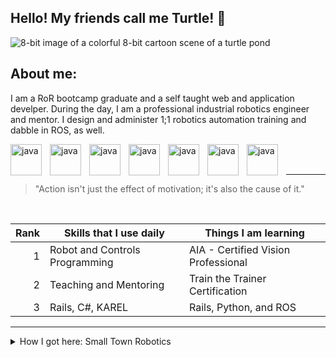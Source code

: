 <link rel="stylesheet" type='text/css' href="https://cdn.jsdelivr.net/gh/devicons/devicon@latest/devicon.min.css" />
          
## Hello! My friends call me Turtle! 🐢

<picture>
 <source media="(prefers-color-scheme: dark)" srcset="Dark Mode Happy Two Moons.jpg">
 <source media="(prefers-color-scheme: light)" srcset="DALL·E 2024-06-09 22.16.10 - A colorful 8-bit cartoon scene of a turtle pond - round.webp">
 <img alt="8-bit image of a colorful 8-bit cartoon scene of a turtle pond" src="DALL·E 2024-06-09 22.16.10 - A colorful 8-bit cartoon scene of a turtle pond - round.webp">
</picture>

## About me:
I am a RoR bootcamp graduate and a self taught web and application develper. During the day, I am a professional industrial robotics engineer and mentor. I design and administer 1;1 robotics automation training and dabble in ROS, as well.


<img align="left" alt="java" width="50px" style="padding-right:10px" src="https://cdn.jsdelivr.net/gh/devicons/devicon@latest/icons/ruby/ruby-plain-wordmark.svg" />
<img align="left" alt="java" width="50px" style="padding-right:10px" src="https://cdn.jsdelivr.net/gh/devicons/devicon@latest/icons/rails/rails-plain-wordmark.svg" />
<img align="left" alt="java" width="50px" style="padding-right:10px" src="https://cdn.jsdelivr.net/gh/devicons/devicon@latest/icons/html5/html5-plain-wordmark.svg" />
<img align="left" alt="java" width="50px" style="padding-right:10px" src="https://cdn.jsdelivr.net/gh/devicons/devicon@latest/icons/css3/css3-original.svg" />
<img align="left" alt="java" width="50px" style="padding-right:10px" src="https://cdn.jsdelivr.net/gh/devicons/devicon@latest/icons/bootstrap/bootstrap-original-wordmark.svg" />
<img align="left" alt="java" width="50px" style="padding-right:10px" src="https://cdn.jsdelivr.net/gh/devicons/devicon@latest/icons/ros/ros-original.svg" />
<img align="left" alt="java" width="50px" style="padding-right:10px" src="https://cdn.jsdelivr.net/gh/devicons/devicon@latest/icons/python/python-original.svg" />
<br /><br />

---
> "Action isn't just the effect of motivation; it's also the cause of it."
<br />

| Rank | Skills that I use daily | Things I am learning | 
|-----:|---------------|-----------------|
|     1|Robot and Controls Programming | AIA - Certified Vision Professional | 
|     2|Teaching and Mentoring       | Train the Trainer Certification |
|     3|Rails, C#, KAREL | Rails, Python, and ROS |
---

<details>
 <summary>How I got here: Small Town Robotics</summary>

<p>This is the story of a boy named Turtle...</p>
</details>

<!--
**HortusHonu/HortusHonu** is a ✨ _special_ ✨ repository because its `README.md` (this file) appears on your GitHub profile.

Here are some ideas to get you started:

- 🔭 I’m currently working on ...
- 🌱 I’m currently learning ...
- 👯 I’m looking to collaborate on ...
- 🤔 I’m looking for help with ...
- 💬 Ask me about ...
- 📫 How to reach me: ...
- 😄 Pronouns: ...
- ⚡ Fun fact: ...
-->
